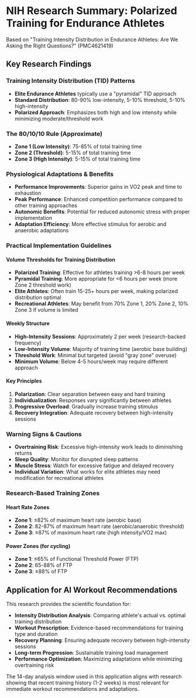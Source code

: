 # NIH Research Summary: Polarized Training for Endurance Athletes

Based on "Training Intensity Distribution in Endurance Athletes: Are We Asking the Right Questions?" (PMC4621419)

## Key Research Findings

### Training Intensity Distribution (TID) Patterns
- **Elite Endurance Athletes** typically use a "pyramidal" TID approach
- **Standard Distribution**: 80-90% low-intensity, 5-10% threshold, 5-10% high-intensity
- **Polarized Approach**: Emphasizes both high and low intensity while minimizing moderate/threshold work

### The 80/10/10 Rule (Approximate)
- **Zone 1 (Low Intensity)**: 75-85% of total training time
- **Zone 2 (Threshold)**: 5-15% of total training time  
- **Zone 3 (High Intensity)**: 5-15% of total training time

### Physiological Adaptations & Benefits
- **Performance Improvements**: Superior gains in VO2 peak and time to exhaustion
- **Peak Performance**: Enhanced competition performance compared to other training approaches
- **Autonomic Benefits**: Potential for reduced autonomic stress with proper implementation
- **Adaptation Efficiency**: More effective stimulus for aerobic and anaerobic adaptations

### Practical Implementation Guidelines

#### Volume Thresholds for Training Distribution
- **Polarized Training**: Effective for athletes training >6-8 hours per week
- **Pyramidal Training**: More appropriate for <6 hours per week (more Zone 2 threshold work)
- **Elite Athletes**: Often train 15-25+ hours per week, making polarized distribution optimal
- **Recreational Athletes**: May benefit from 70% Zone 1, 20% Zone 2, 10% Zone 3 if volume is limited

#### Weekly Structure
- **High-Intensity Sessions**: Approximately 2 per week (research-backed frequency)
- **Low-Intensity Volume**: Majority of training time (aerobic base building)
- **Threshold Work**: Minimal but targeted (avoid "gray zone" overuse)
- **Minimum Volume**: Below 4-5 hours/week may require different approach

#### Key Principles
1. **Polarization**: Clear separation between easy and hard training
2. **Individualization**: Responses vary significantly between athletes
3. **Progressive Overload**: Gradually increase training stimulus
4. **Recovery Integration**: Adequate recovery between high-intensity sessions

### Warning Signs & Cautions
- **Overtraining Risk**: Excessive high-intensity work leads to diminishing returns
- **Sleep Quality**: Monitor for disrupted sleep patterns
- **Muscle Stress**: Watch for excessive fatigue and delayed recovery
- **Individual Variation**: What works for elite athletes may need modification for recreational athletes

### Research-Based Training Zones

#### Heart Rate Zones
- **Zone 1**: ≤82% of maximum heart rate (aerobic base)
- **Zone 2**: 82-87% of maximum heart rate (aerobic/anaerobic threshold)
- **Zone 3**: ≥87% of maximum heart rate (high intensity/VO2 max)

#### Power Zones (for cycling)
- **Zone 1**: ≤65% of Functional Threshold Power (FTP)
- **Zone 2**: 65-88% of FTP
- **Zone 3**: ≥88% of FTP

## Application for AI Workout Recommendations

This research provides the scientific foundation for:
- **Intensity Distribution Analysis**: Comparing athlete's actual vs. optimal training distribution
- **Workout Prescription**: Evidence-based recommendations for training type and duration
- **Recovery Planning**: Ensuring adequate recovery between high-intensity sessions
- **Long-term Progression**: Sustainable training load management
- **Performance Optimization**: Maximizing adaptations while minimizing overtraining risk

The 14-day analysis window used in this application aligns with research showing that recent training history (1-2 weeks) is most relevant for immediate workout recommendations and adaptations.